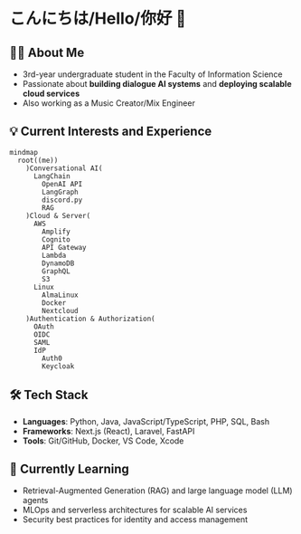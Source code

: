 # こんにちは/Hello/你好 👋

## 🧑‍💻 About Me
- 3rd-year undergraduate student in the Faculty of Information Science
- Passionate about **building dialogue AI systems** and **deploying scalable cloud services**
- Also working as a Music Creator/Mix Engineer

## 💡 Current Interests and Experience
```mermaid
mindmap
  root((me))
    )Conversational AI(
      LangChain
        OpenAI API
        LangGraph
        discord.py
        RAG
    )Cloud & Server(
      AWS
        Amplify
        Cognito
        API Gateway
        Lambda
        DynamoDB
        GraphQL
        S3
      Linux
        AlmaLinux
        Docker
        Nextcloud
    )Authentication & Authorization(
      OAuth
      OIDC
      SAML
      IdP
        Auth0
        Keycloak
```

## 🛠️ Tech Stack
- **Languages**: Python, Java, JavaScript/TypeScript, PHP, SQL, Bash
- **Frameworks**: Next.js (React), Laravel, FastAPI
- **Tools**: Git/GitHub, Docker, VS Code, Xcode

## 🌱 Currently Learning
- Retrieval-Augmented Generation (RAG) and large language model (LLM) agents
- MLOps and serverless architectures for scalable AI services
- Security best practices for identity and access management

<!--
**Lunamikan/lunamikan** is a ✨ _special_ ✨ repository because its `README.md` (this file) appears on your GitHub profile.

Here are some ideas to get you started:

- 🔭 I’m currently working on ...
- 🌱 I’m currently learning ...
- 👯 I’m looking to collaborate on ...
- 🤔 I’m looking for help with ...
- 💬 Ask me about ...
- 📫 How to reach me: ...
- 😄 Pronouns: ...
- ⚡ Fun fact: ...
-->

